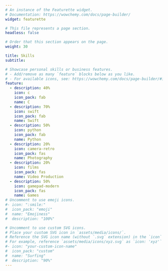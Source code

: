 ```yaml
---
# An instance of the Featurette widget.
# Documentation: https://wowchemy.com/docs/page-builder/
widget: featurette

# This file represents a page section.
headless: false

# Order that this section appears on the page.
weight: 30

title: Skills
subtitle:

# Showcase personal skills or business features.
# - Add/remove as many `feature` blocks below as you like.
# - For available icons, see: https://wowchemy.com/docs/page-builder/#icons
feature:
  - description: 40%
    icon: c
    icon_pack: fab
    name: C
  - description: 70%
    icon: swift
    icon_pack: fab
    name: Swift
  - description: 50%
    icon: python
    icon_pack: fab
    name: Python
  - description: 20%
    icon: camera-retro
    icon_pack: fas
    name: Photography
  - description: 20%
    icon: films
    icon_pack: fas
    name: Video Production
  - description: 50%
    icon: gamepad-modern
    icon_pack: fas
    name: Games
# Uncomment to use emoji icons.
#- icon: ":smile:"
#  icon_pack: "emoji"
#  name: "Emojiness"
#  description: "100%"

# Uncomment to use custom SVG icons.
# Place your custom SVG icon in `assets/media/icons/`.
# Reference the SVG icon name (without `.svg` extension) in the `icon` field.
# For example, reference `assets/media/icons/xyz.svg` as `icon: 'xyz'`
#- icon: "your-custom-icon-name"
#  icon_pack: "custom"
#  name: "Surfing"
#  description: "90%"
---
```

